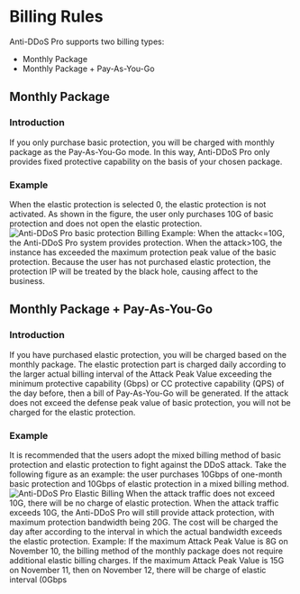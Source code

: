 # Billing Rules

Anti-DDoS Pro supports two billing types:

* Monthly Package
* Monthly Package + Pay-As-You-Go

## Monthly Package
### Introduction
If you only purchase basic protection, you will be charged with monthly package as the Pay-As-You-Go mode.
In this way, Anti-DDoS Pro only provides fixed protective capability on the basis of your chosen package.

### Example
When the elastic protection is selected 0, the elastic protection is not activated.
As shown in the figure, the user only purchases 10G of basic protection and does not open the elastic protection.
![Anti-DDoS Pro basic protection Billing](https://github.com/jdcloudcom/cn/blob/edit/image/%20Anti-DDoSPro/billing2.png)
Example: When the attack<=10G, the Anti-DDoS Pro system provides protection.
    When the attack>10G, the instance has exceeded the maximum protection peak value of the basic protection. Because the user has not purchased elastic protection, the protection IP will be treated by the black hole, causing affect to the business.





## Monthly Package + Pay-As-You-Go
### Introduction
If you have purchased elastic protection, you will be charged based on the monthly package.
The elastic protection part is charged daily according to the larger actual billing interval of the Attack Peak Value exceeding the minimum protective capability (Gbps) or CC protective capability (QPS) of the day before,
then a bill of Pay-As-You-Go will be generated.
If the attack does not exceed the defense peak value of basic protection, you will not be charged for the elastic protection.

### Example
It is recommended that the users adopt the mixed billing method of basic protection and elastic protection to fight against the DDoS attack.
Take the following figure as an example: the user purchases 10Gbps of one-month basic protection and 10Gbps of elastic protection in a mixed billing method.
![Anti-DDoS Pro Elastic Billing](https://github.com/jdcloudcom/cn/blob/edit/image/%20Anti-DDoSPro/billing1.png)
When the attack traffic does not exceed 10G, there will be no charge of elastic protection. When the attack traffic exceeds 10G, the Anti-DDoS Pro will still provide attack protection, with maximum protection bandwidth being 20G. The cost will be charged the day after according to the interval in which the actual bandwidth exceeds the elastic protection.
Example: If the maximum Attack Peak Value is 8G on November 10, the billing method of the monthly package does not require additional elastic billing charges.
   If the maximum Attack Peak Value is 15G on November 11, then on November 12, there will be charge of elastic interval (0Gbps
